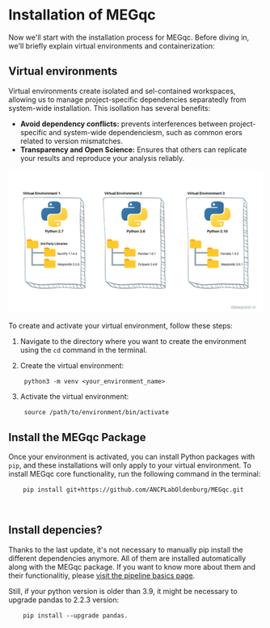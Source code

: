 # Installation of MEGqc

Now we'll start with the installation process for MEGqc. Before diving in, we'll briefly explain virtual environments and containerization:
<br>



## Virtual environments
Virtual environments create isolated and sel-contained workspaces, allowing us to manage project-specific dependencies separatedly from system-wide installation. This isollation has several benefits:
- **Avoid dependency conflicts:** prevents interferences between project-specific and system-wide dependenciesm, such as common erors related to version mismatches.
- **Transparency and Open Science:** Ensures that others can replicate your results and reproduce your analysis reliably.

![environments](../static/environment.jpg)

To create and activate your virtual environment, follow these steps:
1. Navigate to the directory where you want to create the environment using the `cd` command in the terminal.
2. Create the virtual environment:

        python3 -m venv <your_environment_name>

3. Activate the virtual environment:

        source /path/to/environment/bin/activate


<!--
### Python Environment

MEG QC has compatiblity issues with older Python versions (prior to 3.9), therefore it's necessary to upgrade your Python version. Environments allows one to work with specific versions of Python itself without affecting other projects within the same network or the OS itself.


**[pyenv](https://github.com/pyenv/pyenv)** is a simple python version management. It let's you easily swtich between multiple versions of Python. In their github you can find the instruction to install pyenv, create your own environment with your desired Python version and activate it. 
-->

## Install the MEGqc Package
Once your environment is activated, you can install Python packages with `pip`, and these installations will only apply to your virtual environment. To install MEGqc core functionality, run the following command in the terminal:
 
        pip install git+https://github.com/ANCPLabOldenburg/MEGqc.git

<br>


<!--
Next, you will need to clone the [Github Repository](https://github.com/ANCPLabOldenburg/MEGqc). 

![repository](static/github.png)

- The folder _docker_ contains the starting script *run_megqc.py*.
- The folder *meg_qc* is a copy of the previously installed MEGqc package via `pip`.
-->

## Install depencies?
Thanks to the last update, it's not necessary to manually pip install the different dependencies anymore. All of them are installed automatically along with the MEGqc package.
If you want to know more about them and their functionalitiy, please [visit the pipeline basics page](../extra/details.md).

Still, if your python version is older than 3.9, it might be necessary to upgrade pandas to 2.2.3 version:

        pip install --upgrade pandas.
